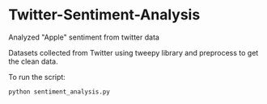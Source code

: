 # Twitter-Sentiment-Analysis
Analyzed "Apple" sentiment from twitter data

Datasets collected from Twitter using tweepy library and preprocess to get the clean data.

To run the script:
```
python sentiment_analysis.py
```
